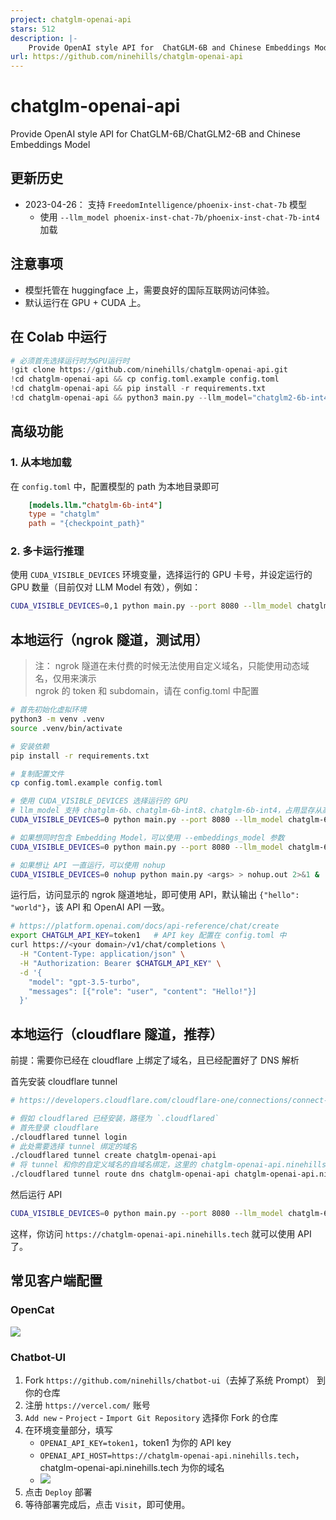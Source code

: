 ```yaml
---
project: chatglm-openai-api
stars: 512
description: |-
    Provide OpenAI style API for  ChatGLM-6B and Chinese Embeddings Model
url: https://github.com/ninehills/chatglm-openai-api
---
```


# chatglm-openai-api

Provide OpenAI style API for  ChatGLM-6B/ChatGLM2-6B and Chinese Embeddings Model

## 更新历史

- 2023-04-26： 支持 `FreedomIntelligence/phoenix-inst-chat-7b` 模型
  - 使用 `--llm_model phoenix-inst-chat-7b/phoenix-inst-chat-7b-int4` 加载

## 注意事项

- 模型托管在 huggingface 上，需要良好的国际互联网访问体验。
- 默认运行在 GPU + CUDA 上。

## 在 Colab 中运行

```python
# 必须首先选择运行时为GPU运行时
!git clone https://github.com/ninehills/chatglm-openai-api.git
!cd chatglm-openai-api && cp config.toml.example config.toml
!cd chatglm-openai-api && pip install -r requirements.txt
!cd chatglm-openai-api && python3 main.py --llm_model="chatglm2-6b-int4" --tunnel=ngrok --port 8100
```

## 高级功能

### 1. 从本地加载

在 `config.toml` 中，配置模型的 path 为本地目录即可

```toml
    [models.llm."chatglm-6b-int4"]
    type = "chatglm"
    path = "{checkpoint_path}"
```

### 2. 多卡运行推理

使用 `CUDA_VISIBLE_DEVICES` 环境变量，选择运行的 GPU 卡号，并设定运行的 GPU 数量（目前仅对 LLM Model 有效），例如：

```bash
CUDA_VISIBLE_DEVICES=0,1 python main.py --port 8080 --llm_model chatglm-6b-int4 --tunnel ngrok --gpus 2
```

## 本地运行（ngrok 隧道，测试用）

> 注： ngrok 隧道在未付费的时候无法使用自定义域名，只能使用动态域名，仅用来演示  
> ngrok 的 token 和 subdomain，请在 config.toml 中配置

```bash
# 首先初始化虚拟环境
python3 -m venv .venv
source .venv/bin/activate

# 安装依赖
pip install -r requirements.txt

# 复制配置文件
cp config.toml.example config.toml

# 使用 CUDA_VISIBLE_DEVICES 选择运行的 GPU
# llm_model 支持 chatglm-6b、chatglm-6b-int8、chatglm-6b-int4，占用显存从高到低。
CUDA_VISIBLE_DEVICES=0 python main.py --port 8080 --llm_model chatglm-6b-int4 --tunnel ngrok

# 如果想同时包含 Embedding Model，可以使用 --embeddings_model 参数
CUDA_VISIBLE_DEVICES=0 python main.py --port 8080 --llm_model chatglm-6b-int4 --embeddings_model text2vec-large-chinese --tunnel ngrok

# 如果想让 API 一直运行，可以使用 nohup
CUDA_VISIBLE_DEVICES=0 nohup python main.py <args> > nohup.out 2>&1 &
```

运行后，访问显示的 ngrok 隧道地址，即可使用 API，默认输出 `{"hello": "world"}`，该 API 和 OpenAI API 一致。

```bash
# https://platform.openai.com/docs/api-reference/chat/create
export CHATGLM_API_KEY=token1   # API key 配置在 config.toml 中
curl https://<your domain>/v1/chat/completions \
  -H "Content-Type: application/json" \
  -H "Authorization: Bearer $CHATGLM_API_KEY" \
  -d '{
    "model": "gpt-3.5-turbo",
    "messages": [{"role": "user", "content": "Hello!"}]
  }'
```

## 本地运行（cloudflare 隧道，推荐）

前提：需要你已经在 cloudflare 上绑定了域名，且已经配置好了 DNS 解析

首先安装 cloudflare tunnel

```bash
# https://developers.cloudflare.com/cloudflare-one/connections/connect-apps/install-and-setup/tunnel-guide/local/

# 假如 cloudflared 已经安装，路径为 `.cloudflared`
# 首先登录 cloudflare
./cloudflared tunnel login
# 此处需要选择 tunnel 绑定的域名
./cloudflared tunnel create chatglm-openai-api
# 将 tunnel 和你的自定义域名的自域名绑定，这里的 chatglm-openai-api.ninehills.tech 就是你选择的自域名，后续访问这个域名。
./cloudflared tunnel route dns chatglm-openai-api chatglm-openai-api.ninehills.tech
```

然后运行 API

```bash
CUDA_VISIBLE_DEVICES=0 python main.py --port 8080 --llm_model chatglm-6b-int4 --embeddings_model text2vec-large-chinese --tunnel cloudflare
```

这样，你访问 `https://chatglm-openai-api.ninehills.tech` 就可以使用 API 了。

## 常见客户端配置

### OpenCat

![](img/2023-04-22-08-42-06.png)


### Chatbot-UI

1. Fork `https://github.com/ninehills/chatbot-ui`（去掉了系统 Prompt） 到你的仓库
2. 注册 `https://vercel.com/` 账号
3. `Add new` - `Project` - `Import Git Repository` 选择你 Fork 的仓库
4. 在环境变量部分，填写
    - `OPENAI_API_KEY=token1`，token1 为你的 API key
    - `OPENAI_API_HOST=https://chatglm-openai-api.ninehills.tech`，chatglm-openai-api.ninehills.tech 为你的域名
    - ![](img/2023-04-22-08-48-57.png)
5. 点击 `Deploy` 部署
6. 等待部署完成后，点击 `Visit`，即可使用。

